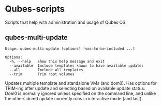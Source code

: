 # Qubes-scripts
Scripts that help with administration and usage of Qubes OS

## qubes-multi-update
    Usage: qubes-multi-update [options] [vms-to-be-included ...]

    Options:
      -h, --help   show this help message and exit
      --available  Include templates known to have available updates
      --all        Include all templates
      --trim       Trim root volumes

Updates multiple template and standalone VMs (and dom0). Has options for TRIM-ing after update and selecting based on available update status. Dom0 is normally ignored unless specified on the command line, and unlike the others dom0 update currently runs in interactive mode (and last).

